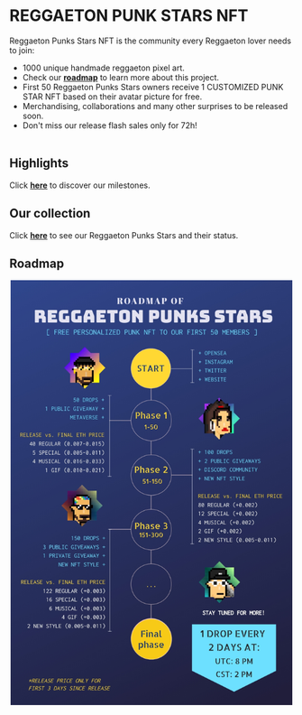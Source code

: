 # REGGAETON PUNK STARS NFT

Reggaeton Punks Stars NFT is the community every Reggaeton lover needs to join:
* 1000 unique handmade reggaeton pixel art.
* Check our [<b>roadmap</b>](roadmap.html) to learn more about this project.
* First 50 Reggaeton Punks Stars owners receive 1 CUSTOMIZED PUNK STAR NFT based on their avatar picture for free. 
* Merchandising, collaborations and many other surprises to be released soon.
* Don't miss our release flash sales only for 72h! <br><br>


## Highlights

Click [<b>here</b>](highlights.html) to discover our milestones. <br>

## Our collection
Click [<b>here</b>](nfts.html) to see our Reggaeton Punks Stars and their status. <br>

## Roadmap

<p float="left" align="center">
<img src="assets/rmf.jpg"
     width="500">
 </p>
